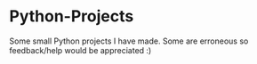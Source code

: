 # Python-Projects
Some small Python projects I have made. Some are erroneous so feedback/help would be appreciated :)
